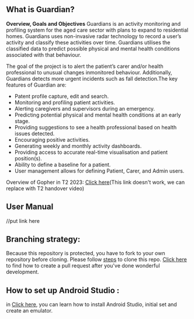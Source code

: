 
## What is Guardian?
**Overview, Goals and Objectives**
Guardians is an activity monitoring and profiling system for the aged care sector with plans to expand to residential homes. Guardians uses non-invasive radar technology to record a user’s activity and classify these activities over time. Guardians utilises the classified data to predict possible physical and mental health conditions associated with that behaviour.

The goal of the project is to alert the patient’s carer and/or health professional to unusual changes inmonitored behaviour. Additionally, Guardians detects more urgent incidents such as fall detection.The key features of Guardian are:

- Patent profile capture, edit and search.
- Monitoring and profiling patient activities.
- Alerting caregivers and supervisors during an emergency.
- Predicting potential physical and mental health conditions at an early stage.
- Providing suggestions to see a health professional based on health issues detected.
- Encouraging positive activities.
- Generating weekly and monthly activity dashboards.
- Providing access to accurate real-time visualisation and patient position(s).
- Ability to define a baseline for a patient.
- User management allows for defining Patient, Carer, and Admin users.

Overview of Gopher in T2 2023:
[Click here](https://deakin365.sharepoint.com/:p:/r/sites/GopherIndustries2/_layouts/15/Doc.aspx?sourcedoc=%7B0C4E7C6C-2873-423D-BBF0-1CE09D4B526D%7D&file=Junior%20Gopher%20Industries%20Presentation.pptx&action=edit&mobileredirect=true)(This link doesn't work, we can replace with T2 handover video)

## User Manual
//put link here

## Branching strategy:
Because this repository is protected, you have to fork to your own repository before cloning. Please follow [steps](https://deakin365.sharepoint.com/:w:/r/sites/GopherIndustries2/Shared%20Documents/Guardians%20(T1)/T1%202023/TeamGuardians-CloneProcess.docx?d=wfba6c34a53b743c4a39b519990def465&csf=1&web=1&e=PfBjyp) to clone this repo. [Click here](https://deakin365.sharepoint.com/:w:/s/GopherIndustries2/EaQj9mdwqT1Jk505WQZqK0gBSJ3pDyz-Rz6naKJPP15m5w?e=n0MqIn) to find how to create a pull request after you've done wonderful development.

## How to set up Android Studio :
in [Click here](https://deakin365.sharepoint.com/:w:/s/GopherIndustries2/EdSrJiI562ZCj2gx4QXkCRYBU58s5W6MNCDr3yDlcHXcog?e=oCLfc1), you can learn how to install Android Studio, initial set and create an emulator.


